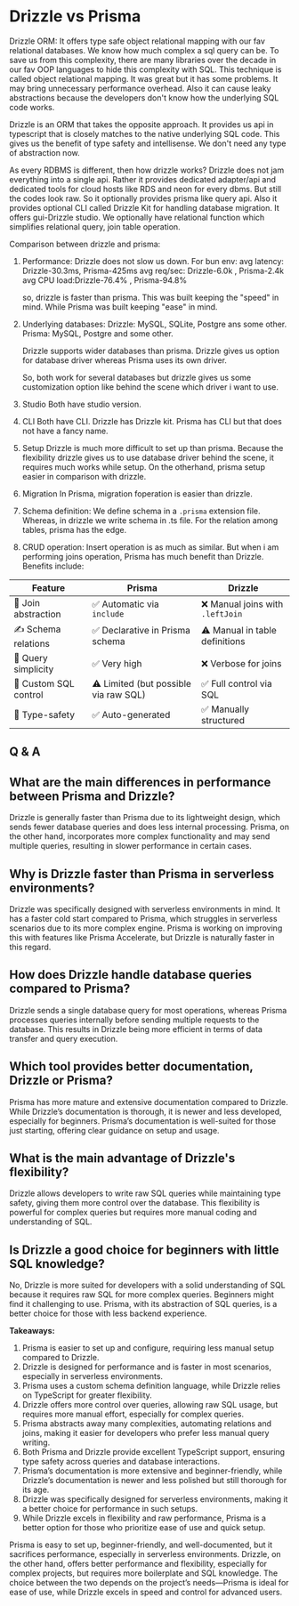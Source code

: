 # Drizzle vs Prisma

Drizzle ORM: 
It offers type safe object relational mapping with our fav relational databases. We know how much complex a sql query can be. To save us from this complexity, there are many libraries over the decade in our fav OOP languages to hide this complexity with SQL. This technique is called object relational mapping. It was great but it has some problems. It may bring unnecessary performance overhead. Also it can cause leaky abstractions because the developers don't know how the underlying SQL code works.

Drizzle is an ORM that takes the opposite approach. It provides us api in typescript that is closely matches to the native underlying SQL code. This gives us the benefit of type safety and intellisense. We don't need any type of abstraction now. 

As every RDBMS is different, then how drizzle works? Drizzle does not jam everything into a single api. Rather it provides dedicated adapter/api and dedicated tools for cloud hosts like RDS and neon for every dbms. But still the codes look raw. So it optionally provides prisma like query api. Also it provides optional CLI called Drizzle Kit for handling database migration. It offers gui-Drizzle studio. We optionally have relational function which simplifies relational query, join table operation. 

Comparison between drizzle and prisma: 

1. Performance: 
Drizzle does not slow us down. For bun env:
avg latency: Drizzle-30.3ms, Prisma-425ms
avg req/sec: Drizzle-6.0k  , Prisma-2.4k
avg CPU load:Drizzle-76.4% , Prisma-94.8%

   so, drizzle is faster than prisma. This was built keeping the "speed" in mind. While Prisma was built keeping "ease" in mind. 

2. Underlying databases: 
Drizzle: MySQL, SQLite, Postgre ans some other.
Prisma: MySQL, Postgre and some other.

   Drizzle supports wider databases than prisma. Drizzle gives us option for database driver whereas Prisma uses its own driver.

   So, both work for several databases but drizzle gives us some customization option like behind the scene which driver i want to use.

3. Studio
Both have studio version.

4. CLI
Both have CLI. Drizzle has Drizzle kit. Prisma has CLI but that does not have a fancy name.

5. Setup
Drizzle is much more difficult to set up than prisma. Because the flexibility drizzle gives us to use database driver behind the scene, it requires much works while setup.
On the otherhand, prisma setup easier in comparison with drizzle.

6. Migration
In Prisma, migration foperation is easier than drizzle.

7. Schema definition: 
We define schema in a `.prisma` extension file. Whereas, in drizzle we write schema in .ts file. For the relation among tables, prisma has the edge.

8. CRUD operation:
Insert operation is as much as similar. But when i am performing joins operation, Prisma has much benefit than Drizzle. Benefits include:

| Feature               | Prisma                                | Drizzle                         |
| --------------------- | ------------------------------------- | ------------------------------- |
| 🔄 Join abstraction   | ✅ Automatic via `include`             | ❌ Manual joins with `.leftJoin` |
| ✍️ Schema relations   | ✅ Declarative in Prisma schema        | ⚠️ Manual in table definitions  |
| 🧠 Query simplicity   | ✅ Very high                           | ❌ Verbose for joins             |
| 🔧 Custom SQL control | ⚠️ Limited (but possible via raw SQL) | ✅ Full control via SQL          |
| 🔐 Type-safety        | ✅ Auto-generated                      | ✅ Manually structured           |


## Q & A
What are the main differences in performance between Prisma and Drizzle?
-
Drizzle is generally faster than Prisma due to its lightweight design, which sends fewer database queries and does less internal processing. Prisma, on the other hand, incorporates more complex functionality and may send multiple queries, resulting in slower performance in certain cases.

Why is Drizzle faster than Prisma in serverless environments?
-
Drizzle was specifically designed with serverless environments in mind. It has a faster cold start compared to Prisma, which struggles in serverless scenarios due to its more complex engine. Prisma is working on improving this with features like Prisma Accelerate, but Drizzle is naturally faster in this regard.

How does Drizzle handle database queries compared to Prisma?
-
Drizzle sends a single database query for most operations, whereas Prisma processes queries internally before sending multiple requests to the database. This results in Drizzle being more efficient in terms of data transfer and query execution.

Which tool provides better documentation, Drizzle or Prisma?
-
Prisma has more mature and extensive documentation compared to Drizzle. While Drizzle’s documentation is thorough, it is newer and less developed, especially for beginners. Prisma’s documentation is well-suited for those just starting, offering clear guidance on setup and usage.

What is the main advantage of Drizzle's flexibility?
-
Drizzle allows developers to write raw SQL queries while maintaining type safety, giving them more control over the database. This flexibility is powerful for complex queries but requires more manual coding and understanding of SQL.

Is Drizzle a good choice for beginners with little SQL knowledge?
-
No, Drizzle is more suited for developers with a solid understanding of SQL because it requires raw SQL for more complex queries. Beginners might find it challenging to use. Prisma, with its abstraction of SQL queries, is a better choice for those with less backend experience.


**Takeaways:**

1. Prisma is easier to set up and configure, requiring less manual setup compared to Drizzle.
2. Drizzle is designed for performance and is faster in most scenarios, especially in serverless environments.
3. Prisma uses a custom schema definition language, while Drizzle relies on TypeScript for greater flexibility.
4. Drizzle offers more control over queries, allowing raw SQL usage, but requires more manual effort, especially for complex queries.
5. Prisma abstracts away many complexities, automating relations and joins, making it easier for developers who prefer less manual query writing.
6. Both Prisma and Drizzle provide excellent TypeScript support, ensuring type safety across queries and database interactions.
7. Prisma’s documentation is more extensive and beginner-friendly, while Drizzle’s documentation is newer and less polished but still thorough for its age.
8. Drizzle was specifically designed for serverless environments, making it a better choice for performance in such setups.
9. While Drizzle excels in flexibility and raw performance, Prisma is a better option for those who prioritize ease of use and quick setup.


Prisma is easy to set up, beginner-friendly, and well-documented, but it sacrifices performance, especially in serverless environments. Drizzle, on the other hand, offers better performance and flexibility, especially for complex projects, but requires more boilerplate and SQL knowledge. The choice between the two depends on the project’s needs—Prisma is ideal for ease of use, while Drizzle excels in speed and control for advanced users.



